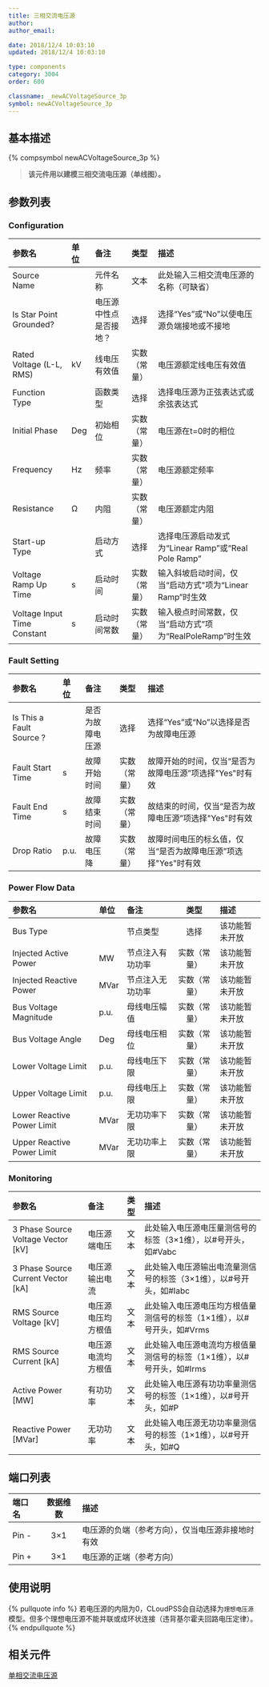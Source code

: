 ```yaml
---
title: 三相交流电压源
author: 
author_email:

date: 2018/12/4 10:03:10
updated: 2018/12/4 10:03:10

type: components
category: 3004
order: 600

classname: _newACVoltageSource_3p
symbol: newACVoltageSource_3p
---
```

## 基本描述
{% compsymbol newACVoltageSource_3p %}

> **该元件用以建模三相交流电压源（单线图）。**

## 参数列表
### Configuration
| 参数名 | 单位 | 备注 | 类型 | 描述 |
| :--- | :--- | :--- | :--: | :--- |
| Source Name |  | 元件名称 | 文本 | 此处输入三相交流电压源的名称（可缺省） |
| Is Star Point Grounded? |  | 电压源中性点是否接地？ | 选择 | 选择“Yes”或“No”以使电压源负端接地或不接地 |
| Rated Voltage (L-L, RMS) | kV | 线电压有效值 | 实数（常量） | 电压源额定线电压有效值 |
| Function Type |  | 函数类型 | 选择 | 选择电压源为正弦表达式或余弦表达式 |
| Initial Phase | Deg | 初始相位 | 实数（常量） | 电压源在t=0时的相位 |
| Frequency | Hz | 频率 | 实数（常量） |  电压源额定频率 |
| Resistance | Ω | 内阻 | 实数（常量） | 电压源额定内阻 |
| Start-up Type |  | 启动方式 | 选择 | 选择电压源启动发式为“Linear Ramp”或“Real Pole Ramp” |
| Voltage Ramp Up Time | s | 启动时间 | 实数（常量） | 输入斜坡启动时间，仅当“启动方式"项为“Linear Ramp”时生效 |
| Voltage Input Time Constant | s | 启动时间常数 | 实数（常量） | 输入极点时间常数，仅当“启动方式”项为“RealPoleRamp”时生效 |

### Fault Setting
| 参数名 | 单位 | 备注 | 类型 | 描述 |
| :--- | :--- | :--- | :--: | :--- |
| Is This a Fault Source ? |  | 是否为故障电压源 | 选择 | 选择“Yes”或“No”以选择是否为故障电压源 |
| Fault Start Time | s | 故障开始时间 | 实数（常量） | 故障开始的时间，仅当“是否为故障电压源”项选择"Yes"时有效 |
| Fault End Time | s | 故障结束时间 | 实数（常量） | 故结束的时间，仅当“是否为故障电压源”项选择"Yes"时有效 |
| Drop Ratio | p.u. | 故障电压降 | 实数（常量） | 故障时间电压的标幺值，仅当“是否为故障电压源”项选择"Yes"时有效 |

### Power Flow Data
| 参数名 | 单位 | 备注 | 类型 | 描述 |
| :--- | :--- | :--- | :--: | :--- |
| Bus Type |  | 节点类型 | 选择 | 该功能暂未开放 |
| Injected Active Power | MW | 节点注入有功功率 | 实数（常量） | 该功能暂未开放 |
| Injected Reactive Power | MVar | 节点注入无功功率 | 实数（常量） | 该功能暂未开放 |
| Bus Voltage Magnitude | p.u. | 母线电压幅值 | 实数（常量） | 该功能暂未开放 |
| Bus Voltage Angle | Deg | 母线电压相位 | 实数（常量） | 该功能暂未开放 |
| Lower Voltage Limit | p.u. | 母线电压下限 | 实数（常量） | 该功能暂未开放 |
| Upper Voltage Limit | p.u. | 母线电压上限 | 实数（常量） | 该功能暂未开放 |
| Lower Reactive Power Limit | MVar | 无功功率下限 | 实数（常量） | 该功能暂未开放 |
| Upper Reactive Power Limit | MVar | 无功功率上限 | 实数（常量） | 该功能暂未开放 |

### Monitoring
| 参数名 | 备注 | 类型 | 描述 |
| :--- | :--- | :--: | :--- |
| 3 Phase Source Voltage Vector \[kV\] | 电压源端电压 | 文本 | 此处输入电压源电压量测信号的标签（3×1维），以#号开头，如#Vabc |
| 3 Phase Source Current Vector \[kA\] | 电压源输出电流 | 文本 | 此处输入电压源输出电流量测信号的标签（3×1维），以#号开头，如#Iabc |
| RMS Source Voltage \[kV\] | 电压源电压均方根值 | 文本 | 此处输入电压源电压均方根值量测信号的标签（1×1维），以#号开头，如#Vrms |
| RMS Source Current \[kA\] | 电压源电流均方根值 | 文本 | 此处输入电压源电流均方根值量测信号的标签（1×1维），以#号开头，如#Irms |
| Active Power \[MW\] | 有功功率 | 文本 | 此处输入电压源有功功率量测信号的标签（1×1维），以#号开头，如#P |
| Reactive Power \[MVar\] | 无功功率 | 文本 | 此处输入电压源无功功率量测信号的标签（1×1维），以#号开头，如#Q |


## 端口列表

| 端口名 | 数据维数 | 描述 |
| :--- | :--:  | :--- |
| Pin - | 3×1 |电压源的负端（参考方向），仅当电压源非接地时有效 |
| Pin + | 3×1 |电压源的正端（参考方向）|

## 使用说明

{% pullquote info %}
若电压源的内阻为0，CLoudPSS会自动选择为`理想电压源`模型。但多个理想电压源不能并联或成环状连接（违背基尔霍夫回路电压定律）。
{% endpullquote %}


## 相关元件

[单相交流电压源](comp_newACVoltageSource_1p.html)
